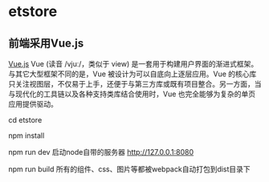 
# etstore

## 前端采用Vue.js

[Vue.js](https://cn.vuejs.org/)
Vue (读音 /vjuː/，类似于 view) 是一套用于构建用户界面的渐进式框架。与其它大型框架不同的是，Vue 被设计为可以自底向上逐层应用。Vue 的核心库只关注视图层，不仅易于上手，还便于与第三方库或既有项目整合。另一方面，当与现代化的工具链以及各种支持类库结合使用时，Vue 也完全能够为复杂的单页应用提供驱动。

cd etstore

npm install

npm run dev  启动node自带的服务器
http://127.0.0.1:8080

npm run build 所有的组件、css、图片等都被webpack自动打包到dist目录下
